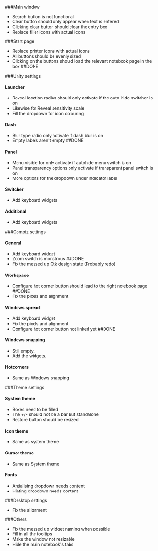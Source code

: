 ###Main window
- Search button is not functional
- Clear button should only appear when text is entered
- Clicking clear button should clear the entry box
- Replace filler icons with actual icons

###Start page
- Replace printer icons with actual icons
- All buttons should be evenly sized
- Clicking on the buttons should load the relevant notebook page in the box ##DONE

###Unity settings
#### Launcher
 - Reveal location radios should only activate if the auto-hide switcher is on
 - Likewise for Reveal sensitivity scale
 - Fill the dropdown for icon colouring 

#### Dash
 - Blur type radio only activate if dash blur is on
 - Empty labels aren't empty ##DONE
 
#### Panel
 - Menu visible for only activate if autohide menu switch is on
 - Panel transparency options only activate if transparent panel switch is on
 - More options for the dropdown under indicator label
 
#### Switcher
 - Add keyboard widgets

#### Additional
 - Add keyboard widgets

###Compiz settings
#### General
- Add keyboard widget
- Zoom switch is monstrous ##DONE
- Fix the messed up Gtk design state (Probably redo)

#### Workspace
- Configure hot corner button should lead to the right notebook page ##DONE
- Fix the pixels and alignment

#### Windows spread
- Add keyboard widget
- Fix the pixels and alignment
- Configure hot corner button not linked yet ##DONE

#### Windows snapping
- Still empty.
- Add the widgets.

#### Hotcorners
- Same as Windows snapping

###Theme settings
#### System theme
- Boxes need to be filled
- The +/- should not be a bar but standalone
- Restore button should be resized

#### Icon theme
- Same as system theme

#### Cursor theme
- Same as System theme

#### Fonts
- Antialising dropdown needs content
- Hinting dropdown needs content
 
###Desktop settings
- Fix the alignment

###Others
- Fix the messed up widget naming when possible
- Fill in all the tooltips
- Make the window not resizable
- Hide the main notebook's tabs

